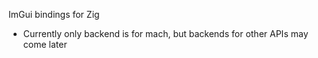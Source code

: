 ImGui bindings for Zig

- Currently only backend is for mach, but backends for other APIs may come later
